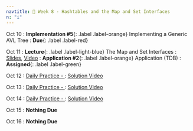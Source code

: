 ```yaml
---
navtitle: 📙 Week 8 - Hashtables and the Map and Set Interfaces
n: "i"
---
```


Oct 10
: **Implementation #5**{: .label .label-orange} Implementing a Generic AVL Tree
    : **Due**{: .label .label-red}

Oct 11
: **Lecture**{: .label .label-light-blue} The Map and Set Interfaces
    : [Slides](), [Video]()
: **Application #2**{: .label .label-orange} Application (TDB)
    : **Assigned**{: .label .label-green}

Oct 12
: [Daily Practice - ](https://leetcode.com/problems/)
    : [Solution Video]()

Oct 13
: [Daily Practice - ](https://leetcode.com/problems/)
    : [Solution Video]()

Oct 14
: [Daily Practice - ](https://leetcode.com/problems/)
    : [Solution Video]()

Oct 15
: **Nothing Due**

Oct 16
: **Nothing Due**

